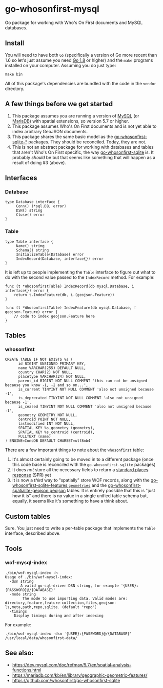 # go-whosonfirst-mysql

Go package for working with Who's On First documents and MySQL databases.

## Install

You will need to have both `Go` (specifically a version of Go more recent than 1.6 so let's just assume you need [Go 1.8](https://golang.org/dl/) or higher) and the `make` programs installed on your computer. Assuming you do just type:

```
make bin
```

All of this package's dependencies are bundled with the code in the `vendor` directory.

## A few things before we get started

1. This package assumes you are running a version of [MySQL](https://dev.mysql.com/doc/refman/5.7/en/spatial-analysis-functions.html) (or [MariaDB](https://mariadb.com/kb/en/library/geographic-geometric-features/)) with spatial extensions, so version 5.7 or higher.
2. This package assumes Who's On First documents and is not yet able to index arbitrary GeoJSON documents.
3. This package shares the same basic model as the [go-whosonfirst-sqlite-*](https://github.com/whosonfirst?utf8=%E2%9C%93&q=go-whosonfirst-sqlite&type=&language=) packages. They should be reconciled. Today, they are not.
4. This is not an abstract package for working with databases and tables that aren't Who's On First specific, the way [go-whosonfirst-sqlite](https://github.com/whosonfirst/go-whosonfirst-sqlite) is. It probably _should_ be but that seems like something that will happen as a result of doing #3 (above). 

## Interfaces

### Database

```
type Database interface {
     Conn() (*sql.DB, error)
     DSN() string
     Close() error
}
```

### Table

```
type Table interface {
     Name() string
     Schema() string
     InitializeTable(Database) error
     IndexRecord(Database, interface{}) error
}
```

It is left up to people implementing the `Table` interface to figure out what to do with the second value passed to the `IndexRecord` method. For example:

```
func (t *WhosonfirstTable) IndexRecord(db mysql.Database, i interface{}) error {
	return t.IndexFeature(db, i.(geojson.Feature))
}

func (t *WhosonfirstTable) IndexFeature(db mysql.Database, f geojson.Feature) error {
	// code to index geojson.Feature here
}
```

## Tables

### whosonfirst

```
CREATE TABLE IF NOT EXISTS %s (
      id BIGINT UNSIGNED PRIMARY KEY,
      name VARCHAR(255) DEFAULT NULL,
      country CHAR(2) NOT NULL,
      placetype VARCHAR(24) NOT NULL,
      parent_id BIGINT NOT NULL COMMENT 'this can not be unsigned because you know -1, -2 and so on...',
      is_current TINYINT NOT NULL COMMENT 'also not unsigned because -1',
      is_deprecated TINYINT NOT NULL COMMENT 'also not unsigned because -1',
      is_ceased TINYINT NOT NULL COMMENT 'also not unsigned because -1',
      geometry GEOMETRY NOT NULL,
      centroid POINT NOT NULL,
      lastmodified INT NOT NULL,
      SPATIAL KEY %s_geometry (geometry),
      SPATIAL KEY %s_centroid (centroid),
      FULLTEXT (name)
) ENGINE=InnoDB DEFAULT CHARSET=utf8mb4`
```

There are a few important things to note about the `whosonfirst` table:

1. It's almost certainly going to be moved in to a different package (once this code base is reconciled with the `go-whosonfirst-sqlite` packages)
2. It does _not_ store all the necessary fields to return a [standard places response](https://github.com/whosonfirst/go-whosonfirst-spr) (SPR) yet
3. It is now a _third_ way to "spatially" store WOF records, along with the [go-whosonfirst-sqlite-features `geometries`](https://github.com/whosonfirst/go-whosonfirst-sqlite-features#geometries) and the [go-whosonfirst-spatialite-geojson geojson](https://github.com/whosonfirst/go-whosonfirst-spatialite-geojson#geojson) tables. It is entirely possible that this is "just how it is" and there is no value in a single unified table schema but, equally, it seems like it's something to have a think about.

## Custom tables

Sure. You just need to write a per-table package that implements the `Table` interface, described above.

## Tools

### wof-mysql-index 

```
./bin/wof-mysql-index -h
Usage of ./bin/wof-mysql-index:
  -dsn string
       A valid go-sql-driver DSN string, for example '{USER}:{PASSWORD}@/{DATABASE}'
  -mode string
    	The mode to use importing data. Valid modes are: directory,feature,feature-collection,files,geojson-ls,meta,path,repo,sqlite. (default "repo")
  -timings
	Display timings during and after indexing
```

For example:

```
./bin/wof-mysql-index -dsn '{USER}:{PASSWORD}@/{DATABASE}' /usr/local/data/whosonfirst-data/
```

## See also:

* https://dev.mysql.com/doc/refman/5.7/en/spatial-analysis-functions.html
* https://mariadb.com/kb/en/library/geographic-geometric-features/
* https://github.com/whosonfirst/go-whosonfirst-sqlite

